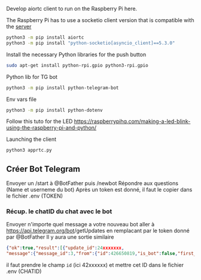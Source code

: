 Develop aiortc client to run on the Raspberry Pi here.

The Raspberry Pi has to use a socketio client version that is compatible with the [server](https://github.com/tiffanybonzon/VMM-WebRTC-Doorbell-lab/tree/master/server)

```bash
python3 -m pip install aiortc
python3 -m pip install "python-socketio[asyncio_client]==5.3.0"
```

Install the necessary Python libraries for the push button
```bash
sudo apt-get install python-rpi.gpio python3-rpi.gpio
```

Python lib for TG bot
```bash
python3 -m pip install python-telegram-bot
```

Env vars file
```bash
python3 -m pip install python-dotenv
```

Follow this tuto for the LED
https://raspberrypihq.com/making-a-led-blink-using-the-raspberry-pi-and-python/

Launching the client

```bash
python3 apprtc.py
```


## Créer Bot Telegram
Envoyer un /start à @BotFather
puis /newbot
Répondre aux questions (Name et userneme du bot)
Après un token est donné, il faut le copier dans le fichier .env (TOKEN)

### Récup. le chatID du chat avec le bot
Envoyer n'importe quel message a votre nouveau bot
aller à https://api.telegram.org/bot<TOKEN>/getUpdates en remplacant <TOKEN> par le token donné par @BotFather
Il y aura une sortie similaire
```json
{"ok":true,"result":[{"update_id":24xxxxxxx,
"message":{"message_id":3,"from":{"id":426650819,"is_bot":false,"first_name":"Tiffany","last_name":"Bonzon","username":REDACTED,"language_code":"en"},"chat":{"id":42xxxxxx,"first_name":"Tiffany","last_name":"Bonzon","username":REDACTED,"type":"private"},"date":1623840757,"text":"/start","entities":[{"offset":0,"length":6,"type":"bot_command"}]}}]}
```
il faut prendre le champ `id` (ici 42xxxxxx) et mettre cet ID dans le fichier .env (CHATID)






